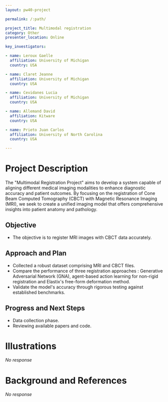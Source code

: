 ```yaml
---
layout: pw40-project

permalink: /:path/

project_title: Multimodal registration
category: Other
presenter_location: Online

key_investigators:

- name: Leroux Gaelle
  affiliation: University of Michigan
  country: USA

- name: Claret Jeanne
  affiliation: University of Michigan
  country: USA

- name: Cevidanes Lucia
  affiliation: University of Michigan
  country: USA

- name: Allemand David
  affiliation: Kitware
  country: USA

- name: Prieto Juan Carlos
  affiliation: University of North Carolina
  country: USA

---
```


# Project Description

<!-- Add a short paragraph describing the project. -->

The "Multimodal Registration Project" aims to develop a system capable of aligning different medical imaging modalities to enhance diagnostic accuracy and patient outcomes. By focusing on the registration of Cone Beam Computed Tomography (CBCT)  with Magnetic Resonance Imaging (MRI), we seek to create a unified imaging model that offers comprehensive insights into patient anatomy and pathology.

## Objective

<!-- Describe here WHAT you would like to achieve (what you will have as end result). -->

*   The objective is to register MRI images with CBCT data accurately.

## Approach and Plan

<!-- Describe here HOW you would like to achieve the objectives stated above. -->

*   Collected a robust dataset comprising MRI and CBCT files.
*   Compare the performance of three registration approaches : Generative Adversarial Network (GNA), agent-based action learning for non-rigid registration and Elastix's free-form deformation method.
*   Validate the model's accuracy through rigorous testing against established benchmarks.

## Progress and Next Steps

<!-- Update this section as you make progress, describing of what you have ACTUALLY DONE.
     If there are specific steps that you could not complete then you can describe them here, too. -->

*   Data collection phase.
*   Reviewing available papers and code.

# Illustrations

<!-- Add pictures and links to videos that demonstrate what has been accomplished. -->

*No response*

# Background and References

<!-- If you developed any software, include link to the source code repository.
     If possible, also add links to sample data, and to any relevant publications. -->

*No response*
